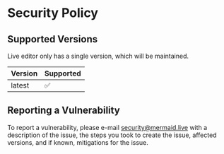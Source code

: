 # Security Policy

## Supported Versions

Live editor only has a single version, which will be maintained.

| Version | Supported          |
| ------- | ------------------ |
| latest   | :white_check_mark: |

## Reporting a Vulnerability

To report a vulnerability, please e-mail security@mermaid.live with a description of the issue, the steps you took to create the issue, affected versions, and if known, mitigations for the issue.
